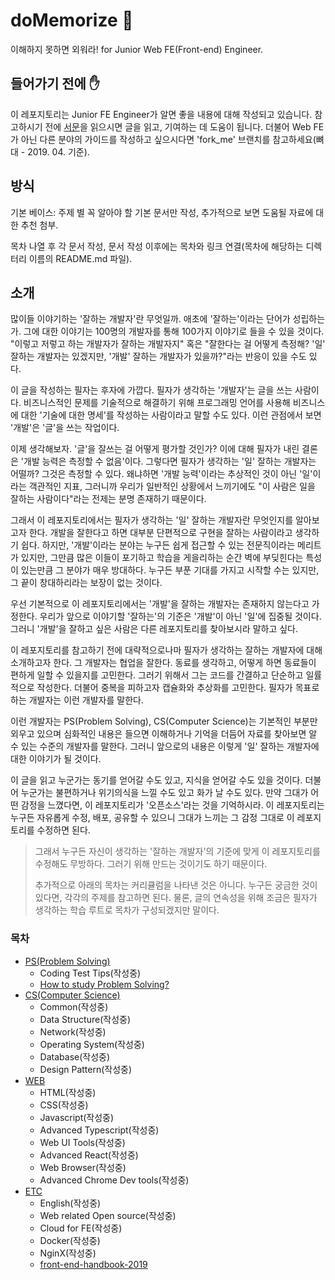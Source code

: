 # doMemorize 🧠
이해하지 못하면 외워라! for Junior Web FE(Front-end) Engineer.

## 들어가기 전에 ✋

이 레포지토리는 Junior FE Engineer가 알면 좋을 내용에 대해 작성되고 있습니다. 참고하시기 전에 [서문](INTRODUCTION.md)을 읽으시면 글을 읽고, 기여하는 데 도움이 됩니다. 더불어 Web FE가 아닌 다른 분야의 가이드를 작성하고 싶으시다면 'fork_me' 브랜치를 참고하세요(뼈대 - 2019. 04. 기준).

## 방식

기본 베이스: 주제 별 꼭 알아야 할 기본 문서만 작성, 추가적으로 보면 도움될 자료에 대한 추천 첨부.

목차 나열 후 각 문서 작성, 문서 작성 이후에는 목차와 링크 연결(목차에 해당하는 디렉터리 이름의 README.md 파일).

## 소개

많이들 이야기하는 '잘하는 개발자'란 무엇일까. 애초에 '잘하는'이라는 단어가 성립하는가. 그에 대한 이야기는 100명의 개발자를 통해 100가지 이야기로 들을 수 있을 것이다. "이렇고 저렇고 하는 개발자가 잘하는 개발자지" 혹은 "잘한다는 걸 어떻게 측정해? '일' 잘하는 개발자는 있겠지만, '개발' 잘하는 개발자가 있을까?"라는 반응이 있을 수도 있다.

이 글을 작성하는 필자는 후자에 가깝다. 필자가 생각하는 '개발자'는 글을 쓰는 사람이다. 비즈니스적인 문제를 기술적으로 해결하기 위해 프로그래밍 언어를 사용해 비즈니스에 대한 '기술에 대한 명세'를 작성하는 사람이라고 말할 수도 있다. 이런 관점에서 보면 '개발'은 '글'을 쓰는 작업이다. 

이제 생각해보자. '글'을 잘쓰는 걸 어떻게 평가할 것인가? 이에 대해 필자가 내린 결론은 '개발 능력은 측정할 수 없음'이다. 그렇다면 필자가 생각하는 '일' 잘하는 개발자는 어떨까? 그것은 측정할 수 있다. 왜냐하면 '개발 능력'이라는 추상적인 것이 아닌 '일'이라는 객관적인 지표, 그러니까 우리가 일반적인 상황에서 느끼기에도 "이 사람은 일을 잘하는 사람이다"라는 전제는 분명 존재하기 때문이다.

그래서 이 레포지토리에서는 필자가 생각하는 '일' 잘하는 개발자란 무엇인지를 알아보고자 한다. 개발을 잘한다고 하면 대부분 단편적으로 구현을 잘하는 사람이라고 생각하기 쉽다. 하지만, '개발'이라는 분야는 누구든 쉽게 접근할 수 있는 전문직이라는 메리트가 있지만, 그만큼 많은 이들이 포기하고 학습을 게을리하는 순간 벽에 부딪힌다는 특성이 있는만큼 그 분야가 매우 방대하다. 누구든 부푼 기대를 가지고 시작할 수는 있지만, 그 끝이 창대하리라는 보장이 없는 것이다.

우선 기본적으로 이 레포지토리에서는 '개발'을 잘하는 개발자는 존재하지 않는다고 가정한다. 우리가 앞으로 이야기할 '잘하는'의 기준은 '개발'이 아닌 '일'에 집중될 것이다. 그러니 '개발'을 잘하고 싶은 사람은 다른 레포지토리를 찾아보시라 말하고 싶다.

이 레포지토리를 참고하기 전에 대략적으로나마 필자가 생각하는 잘하는 개발자에 대해 소개하고자 한다. 그 개발자는 협업을 잘한다. 동료를 생각하고, 어떻게 하면 동료들이 편하게 일할 수 있을지를 고민한다. 그러기 위해서 그는 코드를 간결하고 단순하고 일률적으로 작성한다. 더불어 중복을 피하고자 캡슐화와 추상화를 고민한다. 필자가 목표로 하는 개발자는 이런 개발자를 말한다.

이런 개발자는 PS(Problem Solving), CS(Computer Science)는 기본적인 부분만 외우고 있으며 심화적인 내용은 들으면 이해하거나 기억을 더듬어 자료를 찾아보면 알 수 있는 수준의 개발자를 말한다. 그러니 앞으로의 내용은 이렇게 '일' 잘하는 개발자에 대한 이야기가 될 것이다.

이 글을 읽고 누군가는 동기를 얻어갈 수도 있고, 지식을 얻어갈 수도 있을 것이다. 더불어 누군가는 불편하거나 위기의식을 느낄 수도 있고 화가 날 수도 있다. 만약 그대가 어떤 감정을 느꼈다면, 이 레포지토리가 '오픈소스'라는 것을 기억하시라. 이 레포지토리는 누구든 자유롭게 수정, 배포, 공유할 수 있으니 그대가 느끼는 그 감정 그대로 이 레포지토리를 수정하면 된다.

> 그래서 누구든 자신이 생각하는 '잘하는 개발자'의 기준에 맞게 이 레포지토리를 수정해도 무방하다. 그러기 위해 만드는 것이기도 하기 때문이다.
>
> 추가적으로 아래의 목차는 커리큘럼을 나타낸 것은 아니다. 누구든 궁금한 것이 있다면, 각각의 주제를 참고하면 된다. 물론, 글의 연속성을 위해 조금은 필자가 생각하는 학습 루트로 목차가 구성되겠지만 말이다.


### 목차

* [PS(Problem Solving)](PS/)
  * Coding Test Tips(작성중)
  * [How to study Problem Solving?](https://subinium.github.io/how-to-study-problem-solving/?fbclid=IwAR21WCilS9SjMn0gSnOVDXacamezu2LT-pa2FWBa7IB3FByuMRCjoyQD_Io)
* [CS(Computer Science)](CS/)
  * Common(작성중)
  * Data Structure(작성중)
  * Network(작성중)
  * Operating System(작성중)
  * Database(작성중)
  * Design Pattern(작성중)
* [WEB](WEB/)
  * HTML(작성중)
  * CSS(작성중)
  * Javascript(작성중)
  * Advanced Typescript(작성중)
  * Web UI Tools(작성중)
  * Advanced React(작성중)
  * Web Browser(작성중)
  * Advanced Chrome Dev tools(작성중)
* [ETC](ETC/)
  * English(작성중)
  * Web related Open source(작성중)
  * Cloud for FE(작성중)
  * Docker(작성중)
  * NginX(작성중)
  * [front-end-handbook-2019](https://frontendmasters.com/books/front-end-handbook/2019/)

